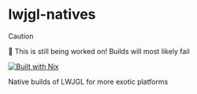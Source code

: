 # lwjgl-natives

> [!CAUTION]
> 🚨 This is still being worked on! Builds will most likely fail

[![Built with Nix](https://builtwithnix.org/badge.svg)](https://builtwithnix.org)

Native builds of LWJGL for more exotic platforms
